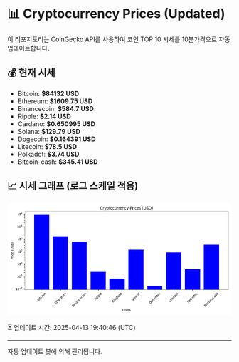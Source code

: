 
# 📊 Cryptocurrency Prices (Updated)

이 리포지토리는 CoinGecko API를 사용하여 코인 TOP 10 시세를 10분가격으로 자동 업데이트합니다.

## 💰 현재 시세
- Bitcoin: **$84132 USD**
- Ethereum: **$1609.75 USD**
- Binancecoin: **$584.7 USD**
- Ripple: **$2.14 USD**
- Cardano: **$0.650995 USD**
- Solana: **$129.79 USD**
- Dogecoin: **$0.164391 USD**
- Litecoin: **$78.5 USD**
- Polkadot: **$3.74 USD**
- Bitcoin-cash: **$345.41 USD**

## 📈 시세 그래프 (로그 스케일 적용)
![Crypto Prices](crypto_prices.png)

⏳ 업데이트 시간: 2025-04-13 19:40:46 (UTC)

---
자동 업데이트 봇에 의해 관리됩니다.
